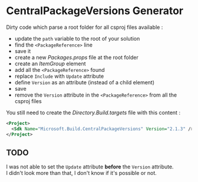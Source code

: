 # CentralPackageVersions Generator

Dirty code which parse a root folder for all csproj files available :

* update the `path` variable to the root of your solution
* find the `<PackageReference>` line
* save it
* create a new _Packages.props_ file at the root folder
* create an _ItemGroup_ element
* add all the `<PackageReference>` found
* replace `Include` with `Update` attribute
* define `Version` as an attribute (instead of a child element)
* save
* remove the `Version` attribute in the `<PackageReference>` from all the csproj files

You still need to create the _Directory.Build.targets_ file with this content :

```xml
<Project>
  <Sdk Name="Microsoft.Build.CentralPackageVersions" Version="2.1.3" />
</Project>
```

## TODO

I was not able to set the `Update` attribute **before** the `Version` attribute.  
I didn't look more than that, I don't know if it's possible or not.
